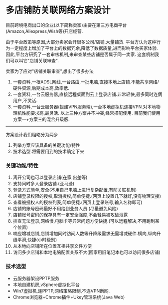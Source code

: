 # 多店铺防关联网络方案设计

目前跨境电商出口的企业(以下简称卖家)主要在第三方电商平台(Amazon,Aliexpress,Wish等)开店经营.

由于平台政策等原因,大部分卖家会开很多公司/店铺,大量铺货.
平台方认为这种行为一定程度上增加了平台上的数据冗余,降低了数据质量,进而影响平台买家体验.
因此,平台方研究了一套审核机制,来审查某些店铺是否属于同一卖家.
这套机制我们可以叫它"店铺关联审查".

卖家为了应对"店铺关联审查",想出了很多办法
1. 一套资料,一根ADSL网线,一台路由,一批电脑,直接本地上店铺.不能共享网络/硬件资源,后期成本高,效率低.
2. 一套资料,一台云服务器,直接远程桌面到云上登录店铺.非常轻快,最多同时连俩用户,不灵活.
3. 一套资料,一台云服务器(搭建VPN服务端),一台本地虚拟机连接VPN.对本地物理机性能要求高,最灵活.
以上三种方案并不冲突,经常搭配使用.
目前我们使用方案一+方案三的混合升级版.
***


方案设计我们粗略分为两步
1. 列举方案应该具备的关键功能/特性
2. 技术选型.将需要用到的技术确定下来


### 关键功能/特性
1. 离开公司也可以登录店铺(在家,出差等)
2. 支持同时多人登录店铺.(亚马逊)
3. 登录方式简单,安全(不用自己电脑上进行复杂配置,有防关联机制)
4. 店铺登录权限的授权,取消授权,简单便捷.(网页上设置几下就好,没有物理交接)
5. 查看被授权人的授权列表,简单便捷.(网页上登录账号,输入名称即可)
6. 店铺的账号密码最好不用给到业务人员.(尽量避免风险)
7. 店铺账号密码的保存具有一定安全强度,不会轻易被攻破泄露
8. 排查无法登录,网络慢,电脑卡等异常问题方便快捷.(可以远程解决,不用跑到某个位置)
9. 响应增减店铺,店铺增加同时访问人数等升降级需求无需增减硬件.横向,纵向升级平滑,快捷(小时级别)
10. 从本地向店铺所在位置互相共享文件方便
11. 访问多少店铺和本地电脑配置关系不大(回家用旧笔记本也可以访问很多店铺)

### 技术选型
+ 云服务器架设PPTP服务
+ 本地自建机房,vSphere虚拟化平台
+ Win7虚拟机,连PPTP,网络策略限制,不连VPN断网.
+ Chrome浏览器+Chrome插件+Ukey管理系统(Java Web)